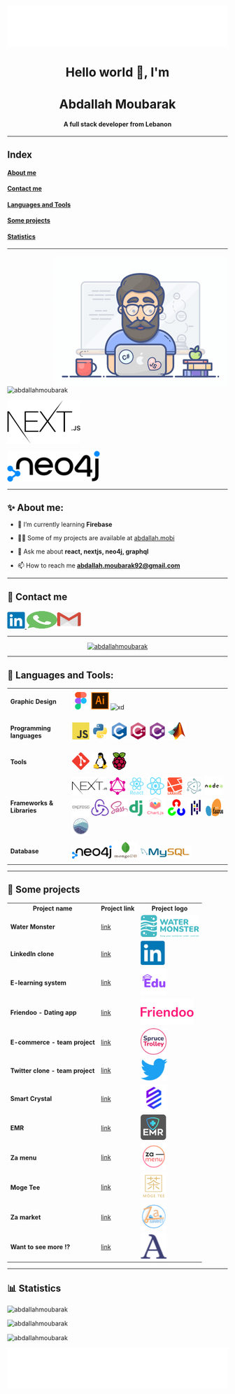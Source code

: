 <img src='./src/header.svg'/>

<h1 align="center">Hello world 👋, I'm </h1> <h1 align="center">Abdallah Moubarak</h1>

<h4 align="center">A full stack developer from Lebanon</h4>

---

## Index

#### [About me](#about)

#### [Contact me](#contact)

#### [Languages and Tools](#languages)

#### [Some projects](#some)

#### [Statistics](#statistic)

---

<img align="right" alt="Coding" width="400" src="./src/programmer.gif" />
<p align="left">
  <img
    src="https://komarev.com/ghpvc/?username=abdallahmoubarak&label=Profile%20views&color=0e75b6&style=flat"
    alt="abdallahmoubarak" />
</p>

<p align="left"><img height="100px" src="./src/Nextjs.png" alt="" /></p>

<p align="left"><img height="70px" src="./src/neo4j.svg" alt="" /></p>

---

<h2 id='about'> ✨️ About me:</h2>

- 🌱 I’m currently learning **Firebase**

- 👨‍💻 Some of my projects are available at [abdallah.mobi](abdallah.mobi)

- 💬 Ask me about **react, nextjs, neo4j, graphql**

- 📫 How to reach me **abdallah.moubarak92@gmail.com**

---

<h2 id='contact'> 💬 Contact me </h2>

<p align="left">
  <a href="https://www.linkedin.com/in/abdallah-mobarak">
    <img
      src="./src/linkedin-icon.svg"
      alt="linkedin"
      width="40"
      height="38" /> </a
  ><a href="https://wa.me/96170097533"
    ><img
      src="./src/whatsapp-icon.svg"
      alt="whatsapp"
      width="70"
      height="40" /></a
  ><a
    href="https://mail.google.com/mail/u/0/#inbox?compose=CllgCJfprwfPWPtlpHjDVmzCFqtqnwSCxHdxcFxwsSFbpGrFbkhvmpjlbmWDKKhtvvKchTZldNB"
    ><img src="./src/gmail-icon.svg" alt="whatsapp" width="54" height="43" />
  </a>
</p>

---

<p align="center">
  <a href="https://github.com/ryo-ma/github-profile-trophy"
    ><img
      src="https://github-profile-trophy.vercel.app/?username=abdallahmoubarak"
      alt="abdallahmoubarak"
  /></a>
</p>

---

<h2 id='languages'> 🧰 Languages and Tools:</h2>

<table>
  <tr>
    <td>
      <h4>Graphic Design</h4>
    </td>
    <td>
      <img src="./src/figma-icon.svg" width="40" height="40" />
      <img src="./src/adobe_illustrator-icon.svg" width="40" height="40" />
      <img
        src="https://cdn.worldvectorlogo.com/logos/adobe-xd.svg"
        alt="xd"
        width="40"
        height="40" />
    </td>
  </tr>
  <tr>
    <td>
      <h4>Programming languages</h4>
    </td>
    <td>
      <img src="./src/javascript-original.svg" width="40" height="40" />
      <img src="./src/python-original.svg" width="40" height="40" />
      <img src="./src/c-original.svg" width="40" height="40" />
      <img src="./src/cplusplus-original.svg" width="40" height="40" />
      <img src="./src/csharp-original.svg" width="40" height="40" />
      <img src="./src/matlab.png" width="40" height="40" />
    </td>
  </tr>
  <tr>
    <td>
      <h4>Tools</h4>
    </td>
    <td>
      <img src="./src/git-scm-icon.svg" width="40" height="40" />
      <img src="./src/linux-original.svg" width="40" height="40" />
      <img src="./src/raspberrypi-icon.svg" width="40" height="40" />
    </td>
  </tr>

  <tr>
    <td>
      <h4>Frameworks & Libraries</h4>
    </td>
    <td>
      <img src="./src/nextjs.svg" alt="nextjs" width="80" height="40" />
      <img src="./src/graphql-icon.svg" width="40" height="40" />
      <img src="./src/react-original-wordmark.svg" width="40" height="40" />
      <img src="./src/header_logo.svg" width="40" height="40" />
      <img src="./src/laravel-plain-wordmark.svg" width="40" height="40" />
      <img src="./src/electron-original.svg" width="40" height="40" />
      <img src="./src/nodejs-original-wordmark.svg" width="43" height="43" />
      <img src="./src/express-original-wordmark.svg" width="40" height="40" />
      <img src="./src/redux-original.svg" width="40" height="40" />
      <img src="./src/sass-original.svg" width="40" height="40" />
      <img src="./src/django.svg" width="30" height="36" />
      <img src="./src/logo-title.svg" width="50" height="46" />
      <img src="./src/opencv-icon.svg" width="40" height="40" />
      <img src="./src/pandas-original.svg" width="40" height="40" />
      <img src="./src/Scikit_learn_logo_small.svg" width="40" height="40" />
      <img src="./src/logo-mark-lightbg.svg" width="40" height="40" />
    </td>
  </tr>

  <tr>
    <td>
      <h4>Database</h4>
    </td>
    <td>
      <img src="./src/neo4j.svg" height="30" height="40" />
      <img src="./src/mongodb-original.svg" width="55" height="40" />
      <img src="./src/mysql.svg" height="30" />
    </td>
  </tr>
</table>

---

<h2 id='some'> 🔮 Some projects</h2>

<table>
  <tr>
    <th>Project name</th>
    <th>Project link</th>
    <th>Project logo</th>
  </tr>
  <!-- new project -->
  <tr>
    <td><h4>Water Monster</h4></td>
    <td>
      <a href="https://github.com/abdallahmoubarak/water-monster"
        >link</a
      >
    </td>
    <td><img src="./src/water_monster.svg" height="50" height="55" /></td>
  </tr>
  <tr>
    <td><h4>LinkedIn clone</h4></td>
    <td>
      <a href="https://github.com/abdallahmoubarak/simple-linkedin-clone"
        >link</a
      >
    </td>
    <td><img src="./src/linkedin-icon.svg" height="55" height="55" /></td>
  </tr>
  <tr>
    <td><h4>E-learning system</h4></td>
    <td>
      <a href="https://github.com/abdallahmoubarak/e-learning-system-laravel-react-mongodb"
        >link</a
      >
    </td>
    <td><img src="./src/edu.svg" height="60" height="50" /></td>
  </tr>
  <tr>
    <td><h4>Friendoo - Dating app</h4></td>
    <td>
      <a href="https://github.com/abdallahmoubarak/friendoo-dating-app"
        >link</a
      >
    </td>
    <td><img src="./src/friendoo.svg" height="60" height="50" /></td>
  </tr>
  <tr>
    <td><h4>E-commerce - team project</h4></td>
    <td>
      <a href="https://github.com/abdallahmoubarak/e-commerce-team-project"
        >link</a
      >
    </td>
    <td><img src="./src/spruce.svg" height="60" height="60" /></td>
  </tr>
  <tr>
    <td><h4>Twitter clone - team project</h4></td>
    <td>
      <a href="https://github.com/abdallahmoubarak/twitter-clone-team-project"
        >link</a
      >
    </td>
    <td><img src="./src/twitter.svg" height="50" height="50" /></td>
  </tr>
  <tr>
    <td><h4>Smart Crystal</h4></td>
    <td>
      <a href="https://smart-crystal.vercel.app/"
        >link</a
      >
    </td>
    <td><img src="./src/sc.png" height="60" height="60" /></td>
  </tr>
  <tr>
    <td><h4>EMR</h4></td>
    <td>
      <a href="https://emr.vercel.app/"
        >link</a
      >
    </td>
    <td><img src="./src/emr.png" height="58" height="58" /></td>
  </tr>
  <tr>
    <td><h4>Za menu</h4></td>
    <td>
      <a href="https://za-menu.vercel.app/"
        >link</a
      >
    </td>
    <td><img src="./src/za_menu.png" height="60" height="60" /></td>
  </tr>
  <tr>
    <td><h4>Moge Tee</h4></td>
    <td>
      <a href="https://mogetee.vercel.app/"
        >link</a
      >
    </td>
    <td><img src="./src/mogetee.png" height="60" height="60" /></td>
  </tr>
  <tr>
    <td><h4>Za market</h4></td>
    <td>
      <a href="https://za-market.vercel.app/"
        >link</a
      >
    </td>
    <td><img src="./src/za_market.png" height="60" height="60" /></td>
  </tr>
  <tr>
    <td><h4>Want to see more !?</h4></td>
    <td>
      <a href="https://abdallah.mobi/My%20Work"
        >link</a
      >
    </td>
    <td><img src="./src/icon.png" height="60" height="60" /></td>
  </tr>
</table>

---

<h2 id='statistic'> 📊 Statistics </h2>

<p>
  <img
    align="center"
    src="https://github-readme-streak-stats.herokuapp.com/?user=abdallahmoubarak&"
    alt="abdallahmoubarak" />
</p>

<p>
  <img align="center" src="https://github-readme-stats.vercel.app/api/top-langs?username=abdallahmoubarak&show_icons=true&locale=en&layout=compact" alt="abdallahmoubarak" />
</p>

<p>
  <img align="center" src="https://github-readme-stats.vercel.app/api?username=abdallahmoubarak&show_icons=true&locale=en" alt="abdallahmoubarak" />
</p>

<img src='./src/footer.svg'/>
